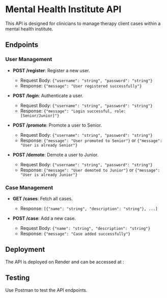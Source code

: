 #  Mental Health Institute API
This API is designed for clinicians to manage therapy client cases within a mental health institute.

## Endpoints

### User Management

- **POST /register**: Register a new user.
  - Request Body: `{"username": "string", "password": "string"}`
  - Response: `{"message": "User registered successfully"}`

- **POST /login**: Authenticate a user.
  - Request Body: `{"username": "string", "password": "string"}`
  - Response: `{"message": "Login successful, role: [Senior/Junior]"}`

- **POST /promote**: Promote a user to Senior.
  - Request Body: `{"username": "string", "password": "string"}`
  - Response: `{"message": "User promoted to Senior"}` or `{"message": "User is already Senior"}`

- **POST /demote**: Demote a user to Junior.
  - Request Body: `{"username": "string", "password": "string"}`
  - Response: `{"message": "User demoted to Junior"}` or `{"message": "User is already Junior"}`


### Case Management

- **GET /cases**: Fetch all cases.
  - Response: `[{"name": "string", "description": "string"}, ...]`

- **POST /case**: Add a new case.
  - Request Body: `{"name": "string", "description": "string"}`
  - Response: `{"message": "Case added successfully"}`


## Deployment

The API is deployed on Render and can be accessed at : 


## Testing

Use Postman to test the API endpoints.